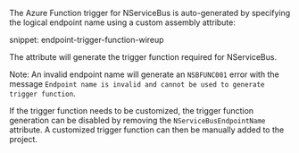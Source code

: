 The Azure Function trigger for NServiceBus is auto-generated by specifying the logical endpoint name using a custom assembly attribute:

snippet: endpoint-trigger-function-wireup

The attribute will generate the trigger function required for NServiceBus.

Note: An invalid endpoint name will generate an `NSBFUNC001` error with the message `Endpoint name is invalid and cannot be used to generate trigger function`.

If the trigger function needs to be customized, the trigger function generation can be disabled by removing the `NServiceBusEndpointName` attribute. A customized trigger function can then be manually added to the project.